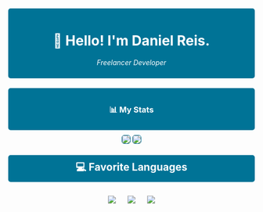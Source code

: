 <div align="center" style="background-color: #007396; padding: 10px; border-radius: 5px; margin-top: 20px;">
  <h1 style="color: white;">👋 Hello! I'm Daniel Reis.</h1>
  <p style="color: white; font-style: italic;"F>Freelancer Developer</p>
</div>

<div align="center" style="background-color: #007396; padding: 10px; border-radius: 5px; margin-top: 20px;">
  <h3 style="color: white;">📊 My Stats</h3>
</div>

<div align="center">
  <img src="https://github-readme-stats.vercel.app/api?username=DevDaaniel&theme=slateorange&hide_border=false&include_all_commits=true&count_private=true" style="border: 1px solid #007396; border-radius: 5px; margin-top: 10px;">
  <img src="https://github-readme-streak-stats.herokuapp.com/?user=DevDaaniel&theme=slateorange&hide_border=false" style="border: 1px solid #007396; border-radius: 5px; margin-top: 10px;">
</div>

<div align="center">
  <h2 style="background-color: #007396; color: white; padding: 10px; border-radius: 5px; margin-top: 20px;">💻 Favorite Languages</h2>
</div>

<div align="center">
  <img src="https://img.shields.io/badge/java-%23ED8B00.svg?style=for-the-badge&logo=openjdk&logoColor=white" style="margin: 10px;">
  <img src="https://img.shields.io/badge/latex-%23008080.svg?style=for-the-badge&logo=latex&logoColor=white" style="margin: 10px;">
  <img src="https://img.shields.io/badge/go-%2300ADD8.svg?style=for-the-badge&logo=go&logoColor=white" style="margin: 10px;">
</div>
